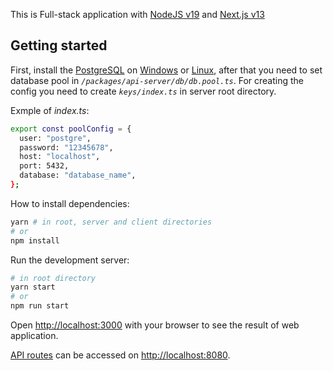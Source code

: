 This is Full-stack application with [NodeJS v19](https://nodejs.org/en/)  and [Next.js v13](https://nextjs.org/)

## Getting started
First, install the [PostgreSQL](https://www.postgresql.org/) on [Windows](https://winitpro.ru/index.php/2019/10/25/ustanovka-nastrojka-postgresql-v-windows/) or [Linux](https://www.postgresql.org/download/linux/), after that you need to set database pool in _```/packages/api-server/db/db.pool.ts```_. For creating the config you need to create _```keys/index.ts```_ in server root directory. 

Exmple of _index.ts_:
```bash
export const poolConfig = {
  user: "postgre",
  password: "12345678",
  host: "localhost",
  port: 5432,
  database: "database_name",
};

```

How to install dependencies:
```bash
yarn # in root, server and client directories
# or
npm install
```

Run the development server:

```bash
# in root directory
yarn start
# or
npm run start
```

Open [http://localhost:3000](http://localhost:3000) with your browser to see the result of web application.

[API routes](https://nextjs.org/docs/api-routes/introduction) can be accessed on [http://localhost:8080](http://localhost:8080).
